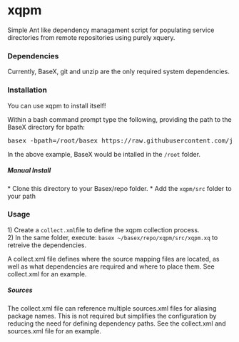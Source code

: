 # xqpm
Simple Ant like dependency managament script for populating service directories from remote repositories using purely xquery.

<h3>Dependencies</h3>
Currently, BaseX, git and unzip are the only required system dependencies.

<h3>Installation</h3>
You can use xqpm to install itself!

Within a bash command prompt type the following, providing the path to the BaseX directory for bpath:
<pre>basex -bpath=/root/basex https://raw.githubusercontent.com/james-jw/xqpm/master/install.xq</pre>
In the above example, BaseX would be intalled in the <code>/root</code> folder. 

<h5>Manual Install</h5>
* Clone this directory to your Basex/repo folder.
* Add the <code>xqpm/src</code> folder to your path

<h3>Usage</h3>
1) Create a <code>collect.xml</code>file to define the xqpm collection process. <br />
2) In the same folder, execute: <code>basex ~/basex/repo/xqpm/src/xqpm.xq</code> to retreive the dependencies.

A collect.xml file defines where the source mapping files are located, as well as what dependencies are required and where to place them. See collect.xml for an example.

<h5>Sources</h5>
The collect.xml file can reference multiple sources.xml files for aliasing package names. This is not required but simplifies the configuration by reducing the need for defining dependency paths. See the collect.xml and sources.xml file for an example.
